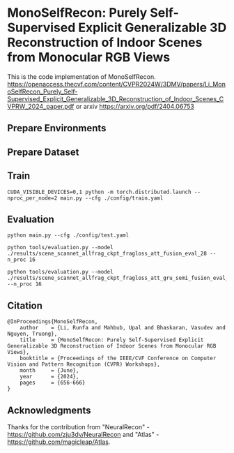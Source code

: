 # MonoSelfRecon: Purely Self-Supervised Explicit Generalizable 3D Reconstruction of Indoor Scenes from Monocular RGB Views
This is the code implementation of MonoSelfRecon. https://openaccess.thecvf.com/content/CVPR2024W/3DMV/papers/Li_MonoSelfRecon_Purely_Self-Supervised_Explicit_Generalizable_3D_Reconstruction_of_Indoor_Scenes_CVPRW_2024_paper.pdf or arxiv
https://arxiv.org/pdf/2404.06753

## Prepare Environments
## Prepare Dataset

## Train

```
CUDA_VISIBLE_DEVICES=0,1 python -m torch.distributed.launch --nproc_per_node=2 main.py --cfg ./config/train.yaml
```

## Evaluation
```
python main.py --cfg ./config/test.yaml
```

```
python tools/evaluation.py --model ./results/scene_scannet_allfrag_ckpt_fragloss_att_fusion_eval_28 --n_proc 16
```

```
python tools/evaluation.py --model ./results/scene_scannet_allfrag_ckpt_fragloss_att_gru_semi_fusion_eval_20 --n_proc 16
```

## Citation 
```
@InProceedings{MonoSelfRecon,
    author    = {Li, Runfa and Mahbub, Upal and Bhaskaran, Vasudev and Nguyen, Truong},
    title     = {MonoSelfRecon: Purely Self-Supervised Explicit Generalizable 3D Reconstruction of Indoor Scenes from Monocular RGB Views},
    booktitle = {Proceedings of the IEEE/CVF Conference on Computer Vision and Pattern Recognition (CVPR) Workshops},
    month     = {June},
    year      = {2024},
    pages     = {656-666}
}
```

## Acknowledgments
Thanks for the contribution from "NeuralRecon" - https://github.com/zju3dv/NeuralRecon and "Atlas" - https://github.com/magicleap/Atlas. 
